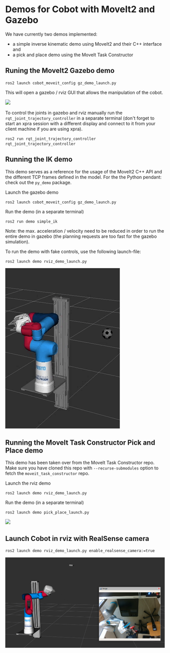 # Demos for Cobot with MoveIt2 and Gazebo

We have currently two demos implemented: 
* a simple inverse kinematic demo using MoveIt2 and their C++ interface and 
* a pick and place demo using the MoveIt Task Constructor


## Runing the MoveIt2 Gazebo demo
```
ros2 launch cobot_moveit_config gz_demo_launch.py
```
This will open a gazebo / rviz GUI that allows the manipulation of the cobot.

![](../cobot_moveit_config/vid/zebra_moveit_gz_run.gif)

To control the joints in gazebo and rviz manually run the ```rqt_joint_trajectory_controller``` in a separate terminal (don't forget to start an xpra session with a different display
and connect to it from your client machine if you are using xpra).
```
ros2 run rqt_joint_trajectory_controller rqt_joint_trajectory_controller
```

## Running the IK demo

This demo serves as a reference for the usage of the MoveIt2 C++ API and the different TCP frames defined in the model.
For the the Python pendant: check out the `py_demo` package.

Launch the gazebo demo
```
ros2 launch cobot_moveit_config gz_demo_launch.py
```
Run the demo (in a separate terminal)
```
ros2 run demo simple_ik
```
Note: the max. acceleration / velocity need to be reduced in order to run the entire demo in gazebo (the planning requests are too fast for the gazebo simulation).

To run the demo with fake controls, use the following launch-file:
```
ros2 launch demo rviz_demo_launch.py
```

![](vid/champion_simple_ik_fake_control.gif)

## Running the MoveIt Task Constructor Pick and Place demo

This demo has been taken over from the MoveIt Task Constructor repo. Make sure you have cloned this repo with ``--recurse-submodules`` option to fetch the ``moveit_task_constructor`` repo.

Launch the rviz demo
```
ros2 launch demo rviz_demo_launch.py
```
Run the demo (in a separate terminal)
```
ros2 launch demo pick_place_launch.py
```

![](vid/esslingen_pick_place.gif)

## Launch Cobot in rviz with RealSense camera

```
ros2 launch demo rviz_demo_launch.py enable_realsense_camera:=true
```

![](../offline_hand_eye/doc/robot_camera_2.png)
